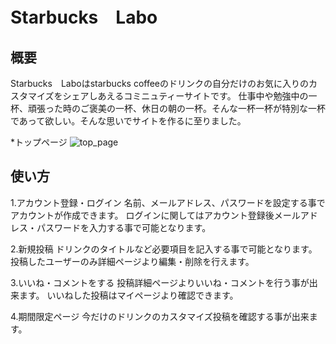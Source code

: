 # Starbucks　Labo

## 概要

Starbucks　Laboはstarbucks coffeeのドリンクの自分だけのお気に入りのカスタマイズをシェアしあえるコミニュティーサイトです。
仕事中や勉強中の一杯、頑張った時のご褒美の一杯、休日の朝の一杯。そんな一杯一杯が特別な一杯であって欲しい。そんな思いでサイトを作るに至りました。

*トップページ
![top_page](https://user-images.githubusercontent.com/94495458/168611006-19bf76e9-289c-47b1-ab88-c2504e1e6d2a.png)

## 使い方

1.アカウント登録・ログイン
名前、メールアドレス、パスワードを設定する事でアカウントが作成できます。
ログインに関してはアカウント登録後メールアドレス・パスワードを入力する事で可能となります。

2.新規投稿
ドリンクのタイトルなど必要項目を記入する事で可能となります。
投稿したユーザーのみ詳細ページより編集・削除を行えます。

3.いいね・コメントをする
投稿詳細ページよりいいね・コメントを行う事が出来ます。
いいねした投稿はマイページより確認できます。

4.期間限定ページ
今だけのドリンクのカスタマイズ投稿を確認する事が出来ます。



